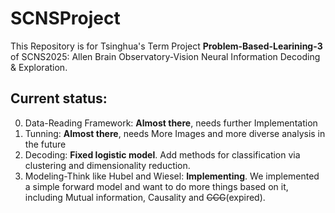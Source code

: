 # SCNSProject

This Repository is for Tsinghua's Term Project **Problem-Based-Learining-3** of SCNS2025: Allen Brain Observatory-Vision Neural Information Decoding & Exploration.

## Current status:

0. Data-Reading Framework: **Almost there**, needs further Implementation
1. Tunning: **Almost there**, needs More Images and more diverse analysis in the future
2. Decoding: **Fixed logistic model**. Add methods for classification via clustering and dimensionality reduction. 
3. Modeling-Think like Hubel and Wiesel: **Implementing**. We implemented a simple forward model and want to do more things based on it, including Mutual information, Causality and ~~CCG~~(expired).
